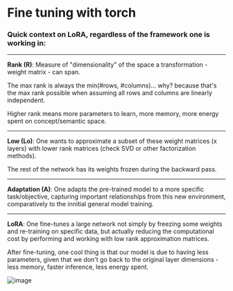 # Fine tuning with torch

### Quick context on LoRA, regardless of the framework one is working in:
___
**Rank (R)**: Measure of "dimensionality" of the space a transformation - weight matrix - can span. 

The max rank is always the min(#rows, #columns)... why? because that's the max rank possible when assuming all rows and columns are linearly independent.

Higher rank means more parameters to learn, more memory, more energy spent on concept/semantic space.
___
**Low (Lo)**: One wants to approximate a subset of these weight matrices (x layers) with lower rank matrices (check SVD or other factorization methods). 

The rest of the network has its weights frozen during the backward pass.
___
**Adaptation (A)**: One adapts the pre-trained model to a more specific task/objective, capturing important relationships from this new environment, comparatively to the innitial general model training.
___
**LoRA**: One fine-tunes a large network not simply by freezing some weights and re-training on specific data, but actually reducing the computational cost by performing and working with low rank approximation matrices.

After fine-tuning, one cool thing is that our model is due to having less parameters, given that we don't go back to the original layer dimensions - less memory, faster inference, less energy spent.

![image](https://github.com/seyeint/Fine_tuning_torch/assets/36778187/a0430c2e-aa0b-4754-909e-3d8ad37b2349)
